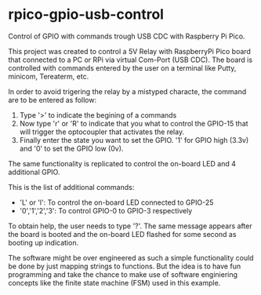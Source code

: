 # rpico-gpio-usb-control
Control of GPIO with commands trough USB CDC with Raspberry Pi Pico.

This project was created to control a 5V Relay with RaspberryPi Pico board that connected to a PC or RPi via virtual Com-Port (USB CDC).
The board is controlled with commands entered by the user on a terminal like Putty, minicom, Tereaterm, etc.

In order to avoid trigering the relay by a mistyped characte, the command are to be entered as follow:

1. Type '>' to indicate the begining of a commands
2. Now type 'r' or 'R' to indicate that you what to control the GPIO-15 that will trigger the optocoupler that activates the relay.
3. Finally enter the state you want to set the GPIO. '1' for GPIO high (3.3v) and '0' to set the GPIO low (0v).

The same functionality is replicated to control the on-board LED and 4 additional GPIO.

This is the list of additional commands:
- 'L' or 'l': To control the on-board LED connected to GPIO-25
- '0','1','2','3': To control GPIO-0 to GPIO-3 respectively

To obtain help, the user needs to type '?'. The same message appears after the board is booted and the on-board LED flashed for some second as booting up indication. 

The software might be over engineered as such a simple functionality could be done by just mapping strings to functions. But the idea is to have fun programming and take the chance to make use of software enginiering concepts like the finite state machine (FSM) used in this example.
